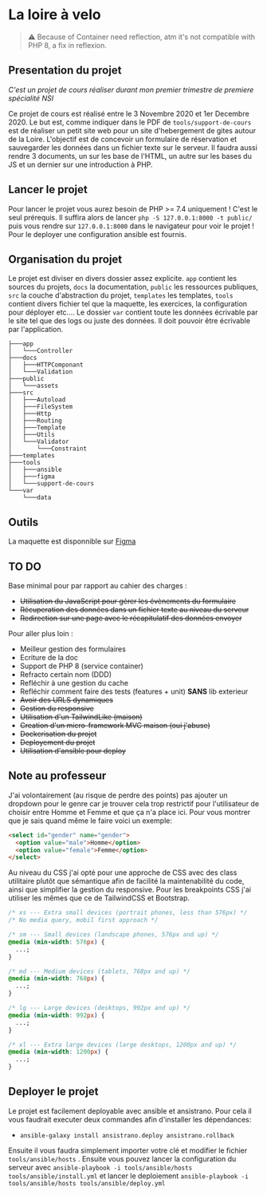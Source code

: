 # La loire à velo

> ⚠ Because of Container need reflection, atm it's not compatible with PHP 8, a fix in reflexion.

## Presentation du projet

_C'est un projet de cours réaliser durant mon premier trimestre de premiere spécialité NSI_

Ce projet de cours est réalisé entre le 3 Novembre 2020 et 1er Decembre 2020. Le but est, comme indiquer dans le PDF de `tools/support-de-cours` est de réaliser un petit site web pour un site d'hebergement de gites autour de la Loire. L'objectif est de concevoir un formulaire de réservation et sauvegarder les données dans un fichier texte sur le serveur. Il faudra aussi rendre 3 documents, un sur les base de l'HTML, un autre sur les bases du JS et un dernier sur une introduction à PHP.

## Lancer le projet

Pour lancer le projet vous aurez besoin de PHP >= 7.4 uniquement ! C'est le seul prérequis. Il suffira alors de lancer `php -S 127.0.0.1:8000 -t public/` puis vous rendre sur `127.0.0.1:8000` dans le navigateur pour voir le projet ! Pour le deployer une configuration ansible est fournis.

## Organisation du projet

Le projet est diviser en divers dossier assez explicite. `app` contient les sources du projets, `docs` la documentation, `public` les ressources publiques, `src` la couche d'abstraction du projet, `templates` les templates, `tools` contient divers fichier tel que la maquette, les exercices, la configuration pour déployer etc.... Le dossier `var` contient toute les données écrivable par le site tel que des logs ou juste des données. Il doit pouvoir être écrivable par l'application.

```
├───app
│   └───Controller
├───docs
│   ├───HTTPComponant
│   └───Validation
├───public
│   └───assets
├───src
│   ├───Autoload
│   ├───FileSystem
│   ├───Http
│   ├───Routing
│   ├───Template
│   ├───Utils
│   └───Validator
│       └───Constraint
├───templates
├───tools
│   ├───ansible
│   ├───figma
│   └───support-de-cours
└───var
    └───data
```

## Outils

La maquette est disponnible sur [Figma](https://www.figma.com/file/UqCC0zP1vEjY7tTGodFdLQ/la-loire-a-velo?node-id=0%3A1)

## TO DO

Base minimal pour par rapport au cahier des charges :

- ~~Utilisation du JavaScript pour gérer les évènements du formulaire~~
- ~~Récuperation des données dans un fichier texte au niveau du serveur~~
- ~~Redirection sur une page avec le récapitulatif des données envoyer~~

Pour aller plus loin :

- Meilleur gestion des formulaires
- Ecriture de la doc
- Support de PHP 8 (service container)
- Refracto certain nom (DDD)
- Refléchir à une gestion du cache
- Refléchir comment faire des tests (features + unit) **SANS** lib exterieur
- ~~Avoir des URLS dynamiques~~
- ~~Gestion du responsive~~
- ~~Utilisation d'un TailwindLike (maison)~~
- ~~Creation d'un micro-framework MVC maison (oui j'abuse)~~
- ~~Dockerisation du projet~~
- ~~Deployement du projet~~
- ~~Utilisation d'ansible pour deploy~~

## Note au professeur

J'ai volontairement (au risque de perdre des points) pas ajouter un dropdown pour le genre car je trouver cela trop restrictif pour l'utilisateur de choisir entre Homme et Femme et que ça n'a place ici. Pour vous montrer que je sais quand même le faire voici un exemple:

```html
<select id="gender" name="gender">
  <option value="male">Homme</option>
  <option value="female">Femme</option>
</select>
```

Au niveau du CSS j'ai opté pour une approche de CSS avec des class utilitaire plutôt que sémantique afin de facilité la maintenabilité du code, ainsi que simplifier la gestion du responsive. Pour les breakpoints CSS j'ai utiliser les mêmes que ce de TailwindCSS et Bootstrap.

```css
/* xs --- Extra small devices (portrait phones, less than 576px) */
/* No media query, mobil first approach */

/* sm --- Small devices (landscape phones, 576px and up) */
@media (min-width: 576px) {
  ...;
}

/* md --- Medium devices (tablets, 768px and up) */
@media (min-width: 768px) {
  ...;
}

/* lg --- Large devices (desktops, 992px and up) */
@media (min-width: 992px) {
  ...;
}

/* xl --- Extra large devices (large desktops, 1200px and up) */
@media (min-width: 1200px) {
  ...;
}
```

## Deployer le projet

Le projet est facilement deployable avec ansible et ansistrano. Pour cela il vous faudrait executer deux commandes afin d'installer les dépendances:

- `ansible-galaxy install ansistrano.deploy ansistrano.rollback`

Ensuite il vous faudra simplement importer votre clé et modifier le fichier `tools/ansible/hosts` . Ensuite vous pouvez lancer la configuration du serveur avec `ansible-playbook -i tools/ansible/hosts tools/ansible/install.yml` et lancer le deploiement `ansible-playbook -i tools/ansible/hosts tools/ansible/deploy.yml`
